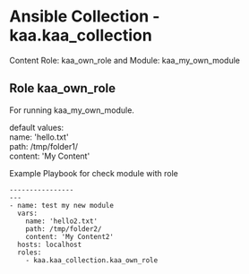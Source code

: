 # Ansible Collection - kaa.kaa_collection

Content Role: kaa_own_role 
and Module: kaa_my_own_module




Role kaa_own_role   
----------------   
For running kaa_my_own_module.  
    
default values:  
  name: 'hello.txt'  
  path: /tmp/folder1/  
  content: 'My Content'     

Example Playbook for check module with role
```Ansible
----------------
---
- name: test my new module  
  vars:  
    name: 'hello2.txt'  
    path: /tmp/folder2/  
    content: 'My Content2'  
  hosts: localhost   
  roles:   
    - kaa.kaa_collection.kaa_own_role   
```


    
